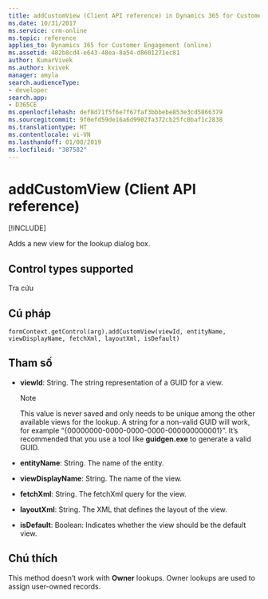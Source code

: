 ```yaml
---
title: addCustomView (Client API reference) in Dynamics 365 for Customer Engagement| MicrosoftDocs
ms.date: 10/31/2017
ms.service: crm-online
ms.topic: reference
applies_to: Dynamics 365 for Customer Engagement (online)
ms.assetid: 482b8cd4-e643-48ea-8a54-d8601271ec81
author: KumarVivek
ms.author: kvivek
manager: amyla
search.audienceType:
- developer
search.app:
- D365CE
ms.openlocfilehash: def8d71f5f6e7f67faf3bbbebe853e3cd5866379
ms.sourcegitcommit: 9f0efd59de16a6d9902fa372cb25fc0baf1c2838
ms.translationtype: HT
ms.contentlocale: vi-VN
ms.lasthandoff: 01/08/2019
ms.locfileid: "387582"
---
```

# <a name="addcustomview-client-api-reference"></a>addCustomView (Client API reference)

[!INCLUDE[](../../../../includes/cc_applies_to_update_9_0_0.md)]

Adds a new view for the lookup dialog box. 

## <a name="control-types-supported"></a>Control types supported

Tra cứu

## <a name="syntax"></a>Cú pháp

`formContext.getControl(arg).addCustomView(viewId, entityName, viewDisplayName, fetchXml, layoutXml, isDefault)`

## <a name="parameters"></a>Tham số

- **viewId**: String. The string representation of a GUID for a view.
    > [!NOTE]
    > This value is never saved and only needs to be unique among the other available views for the lookup. A string for a non-valid GUID will work, for example “{00000000-0000-0000-0000-000000000001}”. It’s recommended that you use a tool like **guidgen.exe** to generate a valid GUID.  

- **entityName**: String. The name of the entity.
- **viewDisplayName**: String. The name of the view.
- **fetchXml**: String. The fetchXml query for the view.
- **layoutXml**: String. The XML that defines the layout of the view.
- **isDefault**: Boolean: Indicates whether the view should be the default view.

## <a name="remarks"></a>Chú thích

This method doesn’t work with **Owner** lookups. Owner lookups are used to assign user-owned records.
